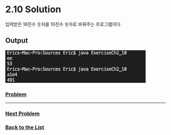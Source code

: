 # 2.10 Solution

입력받은 16진수 숫자를 10진수 숫자로 바꿔주는 프로그램이다.

## Output

![2.10](Images/2.10.png)

### [**Problem**](../Problems/2.10.md)

___

### [**Next Problem**](../Problems/3.1.md)

### [**Back to the List**](../#list-of-problems)